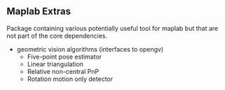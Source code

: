 ## Maplab Extras
Package containing various potentially useful tool for maplab but that are not part of the core dependencies.

- geometric vision algorithms (interfaces to opengv)
  - Five-point pose estimator
  - Linear triangulation
  - Relative non-central PnP
  - Rotation motion only detector

